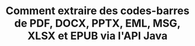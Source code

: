---
############################# Static ############################
layout: "auto-gen-gist"
draft: false
path: "fr/parser/java/extract/barcode/otp/"
otherformats: DOC DOT DOCX DOCM DOTX DOTM TXT ODT OTT RTF PDF XHTML MHTML MD XML EPUB FB2 CHM XLS XLT XLSX XLSM XLSB XLTX XLTM ODS CSV OTS XLA XLAM PPT PPTX  PPS POT PPSX PPTM POTX PPSM ODP PST OST EML EMLX MSG ONE 

############################# Head ############################
head_title: "Extraire les codes-barres d'Excel, Word, PDF et autres documents via l'API Java "
head_description: "L'API Java GroupDocs.Parser permet aux développeurs de logiciels d'extraire des codes-barres à partir de PDF, MS Excel, Word, PowerPoint, Outlook, OneNote et d'autres documents dans les applications Java."

############################# Header ############################
title: "Comment extraire des codes-barres de PDF, DOCX, PPTX, EML, MSG, XLSX et EPUB via l'API Java"
description: "L'API Java GroupDocs.Parser permet aux développeurs de logiciels d'extraire des codes-barres de PDF, Word (DOC, DOCX), Excel (XLS, XLSX), PowerPoint (PPT, PPTX), Outlook (EML, MSG) et de nombreux autres documents."

######################### Download Button #######################
button:
    enable: true

############################# About ############################
about:
    enable: true
    title: "Apprenez à extraire des codes-barres d'Excel, Word, PDF et autres documents via Java ?"
    content: |
       L'image des codes à barres se compose d'une série de lignes noires parallèles et d'espaces blancs de largeurs variables qui peuvent être utilisés pour coder des informations dans un motif visuel. Il a été introduit dans les années 1970 et fait maintenant partie intégrante des entreprises commerciales. GroupDocs.Parser for Java est une API puissante qui permet aux programmeurs de logiciels de créer des applications pour analyser différents types de documents et en extraire du texte, des images et des codes-barres. Il a inclus la prise en charge de certains des types de documents les plus courants tels que PDF, e-mails, livres électroniques, formats Microsoft Office : Word (DOC, DOCX), PowerPoint (PPT, PPTX), Excel (XLS, XLSX), e-mails (EML, MSG ) et bien d'autres. L'API Java inclut la prise en charge de plusieurs fonctionnalités importantes liées à l'analyse de documents et à l'extraction de données, telles que l'extraction de texte brut, l'extraction de texte structuré, l'extraction de texte au format Markdown, l'extraction de texte d'une page ou d'une zone de page spécifique, l'extraction de code-barres d'un document, l'extraction de métadonnées ou photos et bien d'autres. 

############################# content ############################
steps:
    enable: true
    block:
    - title_left: "Comment extraire les codes-barres de OTP Documents via Java"
      content_left: |
       L'API Java GroupDocs.Parser permet aux programmeurs d'extraire facilement les codes-barres des documents OTP. L'exemple de code Java suivant montre comment extraire des images de codes-barres dans un document OTP avec un minimum d'effort et de coût. 

      title_right: "Extraire les codes-barres de Docs via Java"
      content_right: |
        * Créez une instance de [Parser](https://apireference.groupdocs.com/parser/java/com.groupdocs.parser/Parser)
        * vérifier si l'extraction des codes-barres est prise en charge
        * Appelez la méthode [GetBarcodes](https://apireference.groupdocs.com/parser/java/com.groupdocs.parser/Parser#getBarcodes()) pour extraire tous les codes-barres de l'ensemble du document.
        * Itérer sur les codes-barres dans le document
        * Imprimez tous les codes à barres et sa valeur

      gisthash: "bb2393a5db93e1795d41d908ad23e158"
      gistfile: "barcode_extraction_form_documents.java"

    - title_left: "Obtenez des codes-barres à partir de la page de OTP Document via Java"
      content_left: |
       GroupDocs.Parser Java permet aux développeurs de logiciels d'analyser et d'obtenir facilement des codes-barres à partir d'une page de documents OTP. Le code Java suivant montre comment l'extraction de code-barres peut être réalisée à partir d'une page de document spécifique dans un document OTP. 

      title_right: "Comment obtenir un code-barres à partir d'une page de fichier"
      content_right: |
        * Créez une instance de [Parser](https://apireference.groupdocs.com/parser/java/com.groupdocs.parser/Parser)
        * Vérifiez le document pour le support d'extraction de codes à barres
        * Appelez la méthode [GetBarcodes](https://apireference.groupdocs.com/parser/java/com.groupdocs.parser/Parser#getBarcodes(int)) pour extraire tous les codes-barres de la 2ème page du document.
        * Itérer sur les pages pour les codes à barres
        * Imprimer le numéro de page et la valeur des codes-barres
     
      gisthash: "ff09980eef6df60d5a3272b91b5607cf"
      gistfile: "barcodes_extraction_form_documents_page.java"
      
    - title_left: "Comment extraire les codes-barres de la zone de page OTP Documents"
      content_left: |
       L'API Java GroupDocs.Parser prend entièrement en charge l'extraction de codes-barres à partir de documents OTP en toute simplicité. L'exemple de code Java suivant montre comment effectuer une extraction de codes-barres à partir d'une zone de page de document OTP.

      title_right: "Extraire le code-barres d'une zone de page de fichier via Java"
      content_right: |
        * Créez une instance de [Parser](https://apireference.groupdocs.com/parser/java/com.groupdocs.parser/Parser)
        * personnaliser la création d'options pouvant être utilisées pour l'extraction de codes-barres
        * Vérifiez le document pour le support d'extraction de codes à barres
        * Appelez la méthode [GetBarcodes](https://apireference.groupdocs.com/parser/java/com.groupdocs.parser/Parser#getBarcodes(int)) pour extraire tous les codes-barres de la 2ème page du document.
        * Itérer sur les codes-barres dans le document
        * Imprimer le numéro de page et la valeur des codes-barres
     
      gisthash: "1737589e775a06a6300245cea525dac0"
      gistfile: "barcodes_extraction_from_documents_page_area.java"

    - title_left: "System Anforderungen"
      content_left: |
        GroupDocs.Parser für Java wird auf allen wichtigen Plattformen und Betriebssystemen unterstützt. Es kann Dokumente in Microsoft Word, Excel, PowerPoint, Outlook, OpenOffice und über 50 anderen Formaten erstellen. Um einen vollständigen Leitfaden zu den Systemanforderungen zu erhalten, besuchen Sie bitte die Systemanforderungen, bevor Sie den folgenden Code ausführen. Stellen Sie bitte sicher, dass die folgenden Voraussetzungen auf Ihrem System installiert sind:
        * Betriebssysteme: Microsoft Windows, Linux, MacOS
        * Unterstützung für Java-Versionen: J2SE 7.0 (1.7), J2SE 8.0 (1.8) oder höher
        * Holen Sie sich die neueste Version der GroupDocs.Parser-Java-APIs von GroupDocs [Repository](https://repository.groupdocs.com/webapp/#/artifacts/browse/tree/General/repo/com/groupdocs/groupdocs-parser)
        
      title_right: "Warum GroupDocs.Parser verwenden"
      content_right: |
        * Extrahieren Sie einen einfachen Text aus einem der unterstützten Dokumente.
        * Unterstützung zum Extrahieren von Inhaltsverzeichnissen
        * Extrahieren Sie formatierten Text, Metadaten, Bilder, Container und Anhänge.
        * Dokumente parsen über benutzerdefinierte Vorlagen.
        * Suchen Sie Text mit Schlüsselwörtern oder regulären Ausdrücken.
        * Unterstützung für die Extraktion von strukturiertem Text
        * Inhaltsverzeichnis für einige unterstützte Dokumentformate extrahieren.
        * Analysieren Sie Formulardaten aus PDF-Dokumenten.

demos:
    enable: true
        

more_formats:
    enable: true


back_to_top:
    enable: true
---